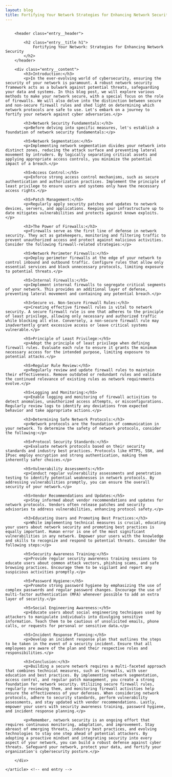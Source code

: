 ```yaml
---
layout: blog
title: Fortifying Your Network Strategies for Enhancing Network Security
---
```



<div id="main" class="s-content__main large-8 column">
    <article class="entry">

        <header class="entry__header">

            <h2 class="entry__title h1">
                Fortifying Your Network: Strategies for Enhancing Network Security
            </h2>        
        </header>
        
        <div class="entry__content">
            <h3>Introduction:</h3>
            <p>In the ever-evolving world of cybersecurity, ensuring the security of your network is paramount. A robust network security framework acts as a bulwark against potential threats, safeguarding your data and systems. In this blog post, we will explore various methods to make your network secure, with a special focus on the role of firewalls. We will also delve into the distinction between secure and non-secure firewall rules and shed light on determining which network protocols are safe to use. Let's embark on a journey to fortify your network against cyber adversaries.</p>

            <h3>Network Security Fundamentals:</h3>
            <p>Before delving into specific measures, let's establish a foundation of network security fundamentals:</p>

            <h5>Network Segmentation:</h5>
            <p>Implementing network segmentation divides your network into distinct zones, reducing the attack surface and preventing lateral movement by intruders. By logically separating critical assets and applying appropriate access controls, you minimize the potential impact of a breach.</p>

            <h5>Access Control:</h5>
            <p>Enforce strong access control mechanisms, such as secure authentication and authorization practices. Implement the principle of least privilege to ensure users and systems only have the necessary access rights.</p>

            <h5>Patch Management:</h5>
            <p>Regularly apply security patches and updates to network devices, servers, and applications. Keeping your infrastructure up to date mitigates vulnerabilities and protects against known exploits.</p>

            <h3>The Power of Firewalls:</h3>
            <p>Firewalls serve as the first line of defense in network security. They act as gatekeepers, monitoring and filtering traffic to prevent unauthorized access and protect against malicious activities. Consider the following firewall-related strategies:</p>

            <h5>Network Perimeter Firewalls:</h5>
            <p>Deploy perimeter firewalls at the edge of your network to control inbound and outbound traffic. Configure rules that allow only essential services and block unnecessary protocols, limiting exposure to potential threats.</p>

            <h5>Internal Firewalls:</h5>
            <p>Implement internal firewalls to segregate critical segments of your network. This provides an additional layer of defense, preventing lateral movement and containing any potential breach.</p>

            <h3>Secure vs. Non-Secure Firewall Rules:</h3>
            <p>Creating effective firewall rules is vital to network security. A secure firewall rule is one that adheres to the principle of least privilege, allowing only necessary and authorized traffic while blocking all else. Conversely, a non-secure firewall rule may inadvertently grant excessive access or leave critical systems vulnerable.</p>

            <h5>Principle of Least Privilege:</h5>
            <p>Adopt the principle of least privilege when defining firewall rules. Evaluate each rule to ensure it grants the minimum necessary access for the intended purpose, limiting exposure to potential attacks.</p>

            <h5>Regular Rule Review:</h5>
            <p>Regularly review and update firewall rules to maintain their effectiveness. Remove outdated or redundant rules and validate the continued relevance of existing rules as network requirements evolve.</p>

            <h5>Logging and Monitoring:</h5>
            <p>Enable logging and monitoring of firewall activities to detect anomalies, unauthorized access attempts, or misconfigurations. Regularly review logs to identify any deviations from expected behavior and take appropriate actions.</p>

            <h3>Determining Safe Network Protocols:</h3>
            <p>Network protocols are the foundation of communication in your network. To determine the safety of network protocols, consider the following:</p>

            <h5>Protocol Security Standards:</h5>
            <p>Evaluate network protocols based on their security standards and industry best practices. Protocols like HTTPS, SSH, and IPsec employ encryption and strong authentication, making them inherently safer choices.</p>

            <h5>Vulnerability Assessments:</h5>
            <p>Conduct regular vulnerability assessments and penetration testing to identify potential weaknesses in network protocols. By addressing vulnerabilities promptly, you can ensure the overall security of your network.</p>

            <h5>Vendor Recommendations and Updates:</h5>
            <p>Stay informed about vendor recommendations and updates for network protocols. Vendors often release patches and security advisories to address vulnerabilities, enhancing protocol safety.</p>

            <h3>Educating Users and Promoting Best Practices:</h3>
            <p>While implementing technical measures is crucial, educating your users about network security and promoting best practices is equally important. Human error is one of the most significant vulnerabilities in any network. Empower your users with the knowledge and skills to recognize and respond to potential threats. Consider the following steps:</p>

            <h5>Security Awareness Training:</h5>
            <p>Provide regular security awareness training sessions to educate users about common attack vectors, phishing scams, and safe browsing practices. Encourage them to be vigilant and report any suspicious activities promptly.</p>

            <h5>Password Hygiene:</h5>
            <p>Promote strong password hygiene by emphasizing the use of complex passwords and regular password changes. Encourage the use of multi-factor authentication (MFA) whenever possible to add an extra layer of security.</p>

            <h5>Social Engineering Awareness:</h5>
            <p>Educate users about social engineering techniques used by attackers to manipulate individuals into divulging sensitive information. Teach them to be cautious of unsolicited emails, phone calls, or requests for personal or sensitive data.</p>

            <h5>Incident Response Planning:</h5>
            <p>Develop an incident response plan that outlines the steps to be taken in the event of a security incident. Ensure that all employees are aware of the plan and their respective roles and responsibilities.</p>

            <h3>Conclusion:</h3>
            <p>Building a secure network requires a multi-faceted approach that combines technical measures, such as firewalls, with user education and best practices. By implementing network segmentation, access control, and regular patch management, you create a strong foundation for network security. Utilizing secure firewall rules, regularly reviewing them, and monitoring firewall activities help ensure the effectiveness of your defenses. When considering network protocols, adhere to security standards, perform vulnerability assessments, and stay updated with vendor recommendations. Lastly, empower your users with security awareness training, password hygiene, and incident response planning.</p>

            <p>Remember, network security is an ongoing effort that requires continuous monitoring, adaptation, and improvement. Stay abreast of emerging threats, industry best practices, and evolving technologies to stay one step ahead of potential attackers. By adopting a proactive mindset and integrating security into every aspect of your network, you can build a robust defense against cyber threats. Safeguard your network, protect your data, and fortify your organization's cybersecurity posture.</p>

        </div> 

    </article> <!-- end entry -->

</div> <!-- end main -->   
